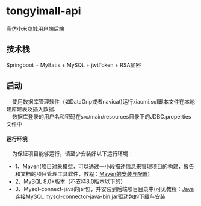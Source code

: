 # tongyimall-api
高仿小米商城用户端后端

## 技术栈
Springboot + MyBatis + MySQL + jwtToken + RSA加密


## 启动
&nbsp;&nbsp;&nbsp;&nbsp;使用数据库管理软件（如DataGrip或者navicat)运行xiaomi.sql脚本文件在本地建库建表及插入数据.<br>
&nbsp;&nbsp;&nbsp;&nbsp;数据库登录的用户名和密码在src/main/resources目录下的JDBC.properties文件中

#### 运行环境
&nbsp;&nbsp;&nbsp;&nbsp;为保证项目能够运行，请至少安装好以下运行环境：
+ 1、Maven(项目对象模型，可以通过一小段描述信息来管理项目的构建，报告和文档的项目管理工具软件，教程：[Maven的安装与配置](https://blog.csdn.net/a805814077/article/details/100545928))
+ 2、MySQL 8.0+版本（不支持8.0版本以下的）
+ 3、Mysql-connect-java的jar包，并安装到后端项目目录中(可见教程：[Java连接MySQL mysql-connector-java-bin.jar驱动包的下载与安装](https://blog.csdn.net/qq_41950447/article/details/90085170)

